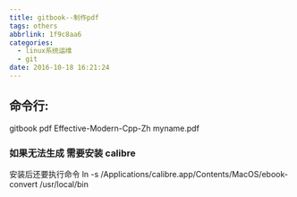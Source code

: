 ```yaml
---
title: gitbook--制作pdf
tags: others
abbrlink: 1f9c8aa6
categories:
  - linux系统运维
  - git
date: 2016-10-18 16:21:24
---
```


## 命令行:
gitbook pdf Effective-Modern-Cpp-Zh  myname.pdf



### 如果无法生成 需要安装 calibre  

安装后还要执行命令
ln -s /Applications/calibre.app/Contents/MacOS/ebook-convert /usr/local/bin

